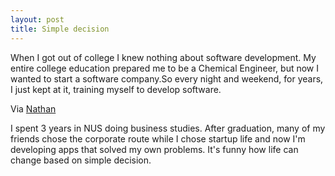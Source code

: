 ```yaml
---
layout: post
title: Simple decision
---
```

When I got out of college I knew nothing about software development. My entire college education prepared me to be a Chemical Engineer, but now I wanted to start a software company.So every night and weekend, for years, I just kept at it, training myself to develop software.

Via [Nathan][0]

I spent 3 years in NUS doing business studies. After graduation, many of my friends chose the corporate route while I chose startup life and now I'm developing apps that solved my own problems. It's funny how life can change based on simple decision.


[0]: http://feedproxy.google.com/%7Er/svbtle/%7E3/lX1TYvcrG7o/downward